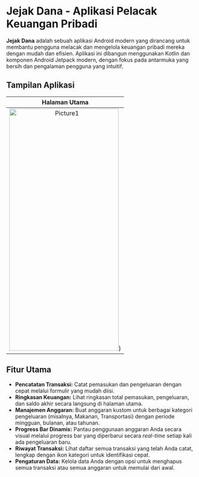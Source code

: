 # Jejak Dana - Aplikasi Pelacak Keuangan Pribadi

**Jejak Dana** adalah sebuah aplikasi Android modern yang dirancang untuk membantu pengguna melacak dan mengelola keuangan pribadi mereka dengan mudah dan efisien. Aplikasi ini dibangun menggunakan Kotlin dan komponen Android Jetpack modern, dengan fokus pada antarmuka yang bersih dan pengalaman pengguna yang intuitif.

## Tampilan Aplikasi

| Halaman Utama | 
| :---: |
| <img width="290" height="642" alt="Picture1" src="https://github.com/user-attachments/assets/0295a7a8-836a-49a9-9f90-f357fd594e07" />) | 


## Fitur Utama
- **Pencatatan Transaksi:** Catat pemasukan dan pengeluaran dengan cepat melalui formulir yang mudah diisi.
- **Ringkasan Keuangan:** Lihat ringkasan total pemasukan, pengeluaran, dan saldo akhir secara langsung di halaman utama.
- **Manajemen Anggaran:** Buat anggaran kustom untuk berbagai kategori pengeluaran (misalnya, Makanan, Transportasi) dengan periode mingguan, bulanan, atau tahunan.
- **Progress Bar Dinamis:** Pantau penggunaan anggaran Anda secara visual melalui progress bar yang diperbarui secara *real-time* setiap kali ada pengeluaran baru.
- **Riwayat Transaksi:** Lihat daftar semua transaksi yang telah Anda catat, lengkap dengan ikon kategori untuk identifikasi cepat.
- **Pengaturan Data:** Kelola data Anda dengan opsi untuk menghapus semua transaksi atau semua anggaran untuk memulai dari awal.

